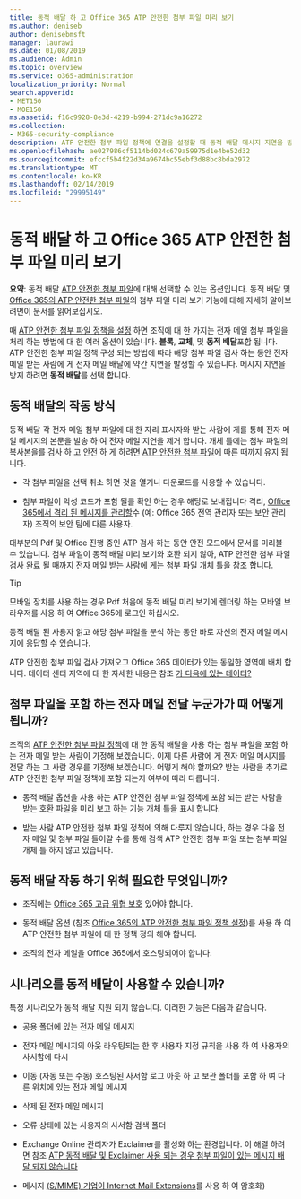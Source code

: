 ```yaml
---
title: 동적 배달 하 고 Office 365 ATP 안전한 첨부 파일 미리 보기
ms.author: deniseb
author: denisebmsft
manager: laurawi
ms.date: 01/08/2019
ms.audience: Admin
ms.topic: overview
ms.service: o365-administration
localization_priority: Normal
search.appverid:
- MET150
- MOE150
ms.assetid: f16c9928-8e3d-4219-b994-271dc9a16272
ms.collection:
- M365-security-compliance
description: ATP 안전한 첨부 파일 정책에 연결을 설정할 때 동적 배달 메시지 지연을 방지 하 고 사용자 검색 되는 첨부 파일 미리 보기를 사용 하도록 설정 하려면 선택 합니다.
ms.openlocfilehash: ae027986cf5114bd024c679a59975d1e4be52d32
ms.sourcegitcommit: efccf5b4f22d34a9674bc55ebf3d88bc8bda2972
ms.translationtype: MT
ms.contentlocale: ko-KR
ms.lasthandoff: 02/14/2019
ms.locfileid: "29995149"
---
```

# <a name="dynamic-delivery-and-previewing-with-office-365-atp-safe-attachments"></a>동적 배달 하 고 Office 365 ATP 안전한 첨부 파일 미리 보기

**요약**: 동적 배달 [ATP 안전한 첨부 파일](atp-safe-attachments.md)에 대해 선택할 수 있는 옵션입니다. 동적 배달 및 [Office 365의 ATP 안전한 첨부 파일](atp-safe-attachments.md)의 첨부 파일 미리 보기 기능에 대해 자세히 알아보려면이 문서를 읽어보십시오.

때 [ATP 안전한 첨부 파일 정책을 설정](set-up-atp-safe-attachments-policies.md) 하면 조직에 대 한 가지는 전자 메일 첨부 파일을 처리 하는 방법에 대 한 여러 옵션이 있습니다. **블록**, **교체**, 및 **동적 배달**포함 됩니다. ATP 안전한 첨부 파일 정책 구성 되는 방법에 따라 해당 첨부 파일 검사 하는 동안 전자 메일 받는 사람에 게 전자 메일 배달에 약간 지연을 발생할 수 있습니다. 메시지 지연을 방지 하려면 **동적 배달**를 선택 합니다.
  
## <a name="how-dynamic-delivery-works"></a>동적 배달의 작동 방식
  
동적 배달 각 전자 메일 첨부 파일에 대 한 자리 표시자와 받는 사람에 게를 통해 전자 메일 메시지의 본문을 발송 하 여 전자 메일 지연을 제거 합니다. 개체 틀에는 첨부 파일의 복사본을를 검사 하 고 안전 하 게 하려면 [ATP 안전한 첨부 파일](atp-safe-attachments.md)에 따른 때까지 유지 됩니다. 

- 각 첨부 파일을 선택 취소 하면 것을 열거나 다운로드를 사용할 수 있습니다. 

- 첨부 파일이 악성 코드가 포함 될를 확인 하는 경우 해당로 보내집니다 격리, [Office 365에서 격리 된 메시지를 관리할](manage-quarantined-messages-and-files.md)수 (예: Office 365 전역 관리자 또는 보안 관리자) 조직의 보안 팀에 다른 사용자.

대부분의 Pdf 및 Office 진행 중인 ATP 검사 하는 동안 안전 모드에서 문서를 미리볼 수 있습니다. 첨부 파일이 동적 배달 미리 보기와 호환 되지 않아, ATP 안전한 첨부 파일 검사 완료 될 때까지 전자 메일 받는 사람에 게는 첨부 파일 개체 틀을 참조 합니다.

> [!TIP]
> 모바일 장치를 사용 하는 경우 Pdf 처음에 동적 배달 미리 보기에 렌더링 하는 모바일 브라우저를 사용 하 여 Office 365에 로그인 하십시오.

동적 배달 된 사용자 읽고 해당 첨부 파일을 분석 하는 동안 바로 자신의 전자 메일 메시지에 응답할 수 있습니다. 

ATP 안전한 첨부 파일 검사 가져오고 Office 365 데이터가 있는 동일한 영역에 배치 합니다. 데이터 센터 지역에 대 한 자세한 내용은 참조 [가 다음에 있는 데이터?](https://products.office.com/where-is-your-data-located?geo=All) 
  
## <a name="what-happens-when-someone-forwards-an-email-that-contains-an-attachment"></a>첨부 파일을 포함 하는 전자 메일 전달 누군가가 때 어떻게 됩니까?

조직의 [ATP 안전한 첨부 파일 정책](set-up-atp-safe-attachments-policies.md)에 대 한 동적 배달을 사용 하는 첨부 파일을 포함 하는 전자 메일 받는 사람이 가정해 보겠습니다. 이제 다른 사람에 게 전자 메일 메시지를 전달 하는 그 사람 경우를 가정해 보겠습니다. 어떻게 해야 할까요? 받는 사람을 추가로 ATP 안전한 첨부 파일 정책에 포함 되는지 여부에 따라 다릅니다.
  
- 동적 배달 옵션을 사용 하는 ATP 안전한 첨부 파일 정책에 포함 되는 받는 사람을 받는 호환 파일을 미리 보고 하는 기능 개체 틀을 표시 합니다.
    
- 받는 사람 ATP 안전한 첨부 파일 정책에 의해 다루지 않습니다, 하는 경우 다음 전자 메일 및 첨부 파일 들어갈 수를 통해 검색 ATP 안전한 첨부 파일 또는 첨부 파일 개체 틀 하지 않고 있습니다.
    
## <a name="whats-required-for-dynamic-delivery-to-work"></a>동적 배달 작동 하기 위해 필요한 무엇입니까?

- 조직에는 [Office 365 고급 위협 보호](office-365-atp.md) 있어야 합니다.
    
- 동적 배달 옵션 (참조 [Office 365의 ATP 안전한 첨부 파일 정책 설정](set-up-atp-safe-attachments-policies.md))를 사용 하 여 ATP 안전한 첨부 파일에 대 한 정책 정의 해야 합니다.
    
- 조직의 전자 메일을 Office 365에서 호스팅되어야 합니다.
    
## <a name="are-there-scenarios-for-which-dynamic-delivery-is-not-available"></a>시나리오를 동적 배달이 사용할 수 있습니까?

특정 시나리오가 동적 배달 지원 되지 않습니다. 이러한 기능은 다음과 같습니다.
  
- 공용 폴더에 있는 전자 메일 메시지
    
- 전자 메일 메시지의 아웃 라우팅되는 한 후 사용자 지정 규칙을 사용 하 여 사용자의 사서함에 다시
    
- 이동 (자동 또는 수동) 호스팅된 사서함 로그 아웃 하 고 보관 폴더를 포함 하 여 다른 위치에 있는 전자 메일 메시지
    
- 삭제 된 전자 메일 메시지
    
- 오류 상태에 있는 사용자의 사서함 검색 폴더
    
- Exchange Online 관리자가 Exclaimer를 활성화 하는 환경입니다. 이 해결 하려면 참조 [ATP 동적 배달 및 Exclaimer 사용 되는 경우 첨부 파일이 있는 메시지 배달 되지 않습니다](https://support.microsoft.com/help/4014438/messages-with-attachments-are-not-delivered-when-atp-dynamic-delivery)

- 메시지 [(S/MIME) 기업이 Internet Mail Extensions](s-mime-for-message-signing-and-encryption.md)를 사용 하 여 암호화)

